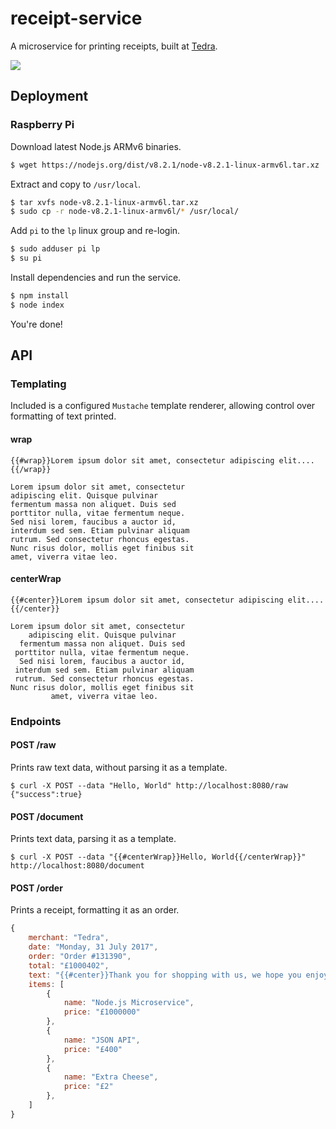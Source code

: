 # receipt-service

A microservice for printing receipts, built at [Tedra](https://github.com/tedra).

![](http://i.imgur.com/xaSlRW4.jpg)

## Deployment

### Raspberry Pi

Download latest Node.js ARMv6 binaries.

``` bash
$ wget https://nodejs.org/dist/v8.2.1/node-v8.2.1-linux-armv6l.tar.xz
```

Extract and copy to `/usr/local`.

``` bash
$ tar xvfs node-v8.2.1-linux-armv6l.tar.xz
$ sudo cp -r node-v8.2.1-linux-armv6l/* /usr/local/
```

Add `pi` to the `lp` linux group and re-login.

``` bash
$ sudo adduser pi lp
$ su pi
```

Install dependencies and run the service.

``` bash
$ npm install
$ node index
```

You're done!

## API

### Templating

Included is a configured `Mustache` template renderer, allowing control over formatting of text printed.

#### wrap

```
{{#wrap}}Lorem ipsum dolor sit amet, consectetur adipiscing elit....{{/wrap}}
```

```
Lorem ipsum dolor sit amet, consectetur
adipiscing elit. Quisque pulvinar
fermentum massa non aliquet. Duis sed
porttitor nulla, vitae fermentum neque.
Sed nisi lorem, faucibus a auctor id,
interdum sed sem. Etiam pulvinar aliquam
rutrum. Sed consectetur rhoncus egestas.
Nunc risus dolor, mollis eget finibus sit
amet, viverra vitae leo.
```

#### centerWrap

```
{{#center}}Lorem ipsum dolor sit amet, consectetur adipiscing elit....{{/center}}
```

```
Lorem ipsum dolor sit amet, consectetur
    adipiscing elit. Quisque pulvinar
  fermentum massa non aliquet. Duis sed
 porttitor nulla, vitae fermentum neque.
  Sed nisi lorem, faucibus a auctor id,
 interdum sed sem. Etiam pulvinar aliquam
 rutrum. Sed consectetur rhoncus egestas.
Nunc risus dolor, mollis eget finibus sit
         amet, viverra vitae leo.
```

### Endpoints

#### POST /raw

Prints raw text data, without parsing it as a template.

```
$ curl -X POST --data "Hello, World" http://localhost:8080/raw
{"success":true}
```

#### POST /document

Prints text data, parsing it as a template.

```
$ curl -X POST --data "{{#centerWrap}}Hello, World{{/centerWrap}}" http://localhost:8080/document

```

#### POST /order

Prints a receipt, formatting it as an order.

``` javascript
{
	merchant: "Tedra",
	date: "Monday, 31 July 2017",
	order: "Order #131390",
	total: "£1000402",
	text: "{{#center}}Thank you for shopping with us, we hope you enjoy maximum uptime with little latency.{{/center}}{{#wrap}}{{#u}}http://github.com/montyanderson/receipt-service{{/u}}{{/wrap}}",
	items: [
		{
			name: "Node.js Microservice",
			price: "£1000000"
		},
		{
			name: "JSON API",
			price: "£400"
		},
		{
			name: "Extra Cheese",
			price: "£2"
		},
	]
}
```

